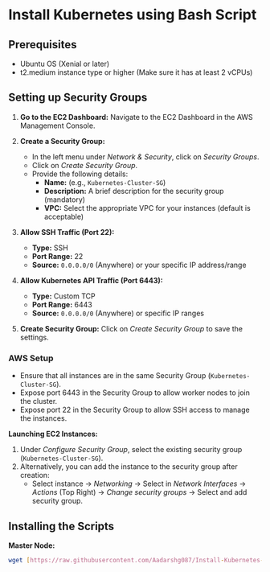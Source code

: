 # Install Kubernetes using Bash Script

## Prerequisites

- Ubuntu OS (Xenial or later)
- t2.medium instance type or higher (Make sure it has at least 2 vCPUs)

## Setting up Security Groups

1. **Go to the EC2 Dashboard:** Navigate to the EC2 Dashboard in the AWS Management Console.

2. **Create a Security Group:**

   - In the left menu under _Network & Security_, click on _Security Groups_.
   - Click on _Create Security Group_.
   - Provide the following details:
     - **Name:** (e.g., `Kubernetes-Cluster-SG`)
     - **Description:** A brief description for the security group (mandatory)
     - **VPC:** Select the appropriate VPC for your instances (default is acceptable)

3. **Allow SSH Traffic (Port 22):**

   - **Type:** SSH
   - **Port Range:** 22
   - **Source:** `0.0.0.0/0` (Anywhere) or your specific IP address/range

4. **Allow Kubernetes API Traffic (Port 6443):**

   - **Type:** Custom TCP
   - **Port Range:** 6443
   - **Source:** `0.0.0.0/0` (Anywhere) or specific IP ranges

5. **Create Security Group:** Click on _Create Security Group_ to save the settings.

### AWS Setup

- Ensure that all instances are in the same Security Group (`Kubernetes-Cluster-SG`).
- Expose port 6443 in the Security Group to allow worker nodes to join the cluster.
- Expose port 22 in the Security Group to allow SSH access to manage the instances.

**Launching EC2 Instances:**

1. Under _Configure Security Group_, select the existing security group (`Kubernetes-Cluster-SG`).
2. Alternatively, you can add the instance to the security group after creation:
   - Select instance → _Networking_ → Select in _Network Interfaces_ → _Actions_ (Top Right) → _Change security groups_ → Select and add security group.

## Installing the Scripts

**Master Node:**

```bash
wget [https://raw.githubusercontent.com/Aadarshg087/Install-Kubernetes-using-Bash-Script/refs/heads/main/masterSC.sh](https://raw.githubusercontent.com/Aadarshg087/Install-Kubernetes-using-Bash-Script/refs/heads/main/masterSC.sh)
```
